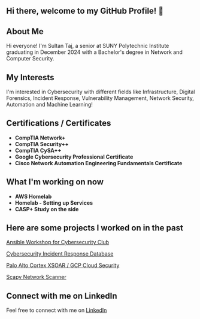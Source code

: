 ## Hi there, welcome to my GitHub Profile! 👋

## About Me

Hi everyone! I'm Sultan Taj, a senior at SUNY Polytechnic Institute graduating in December 2024 with a Bachelor's degree in Network and Computer Security.

## My Interests

I'm interested in Cybersecurity with different fields like Infrastructure, Digital Forensics, Incident Response, Vulnerability Management, Network Security, Automation and Machine Learning!

## Certifications / Certificates
- **CompTIA Network+**
- **CompTIA Security++**
- **CompTIA CySA++**
- **Google Cybersecurity Professional Certificate**
- **Cisco Network Automation Engineering Fundamentals Certificate**

## What I'm  working on now
- **AWS Homelab**
- **Homelab - Setting up Services**
- **CASP+ Study on the side**

## Here are some projects I worked on in the past

[Ansible Workshop for Cybersecurity Club](https://github.com/STaj-55/Ansible-Workshop)

[Cybersecurity Incident Response Database](https://github.com/STaj-55/Cybersecurity_Incident_Response_Database)

[Palo Alto Cortex XSOAR / GCP Cloud Security](https://github.com/STaj-55/GCP_XSOAR_Labs)

[Scapy Network Scanner](https://github.com/STaj-55/Scapy-Network-Scanner)

## Connect with me on LinkedIn

Feel free to connect with me on [LinkedIn](https://www.linkedin.com/in/sultantaj/)
<!--
**STaj-55/STaj-55** is a ✨ _special_ ✨ repository because its `README.md` (this file) appears on your GitHub profile.

Here are some ideas to get you started:

- 🔭 I’m currently working on ...
- 🌱 I’m currently learning ...
- 👯 I’m looking to collaborate on ...
- 🤔 I’m looking for help with ...
- 💬 Ask me about ...
- 📫 How to reach me: ...
- 😄 Pronouns: ...
- ⚡ Fun fact: ...
-->
